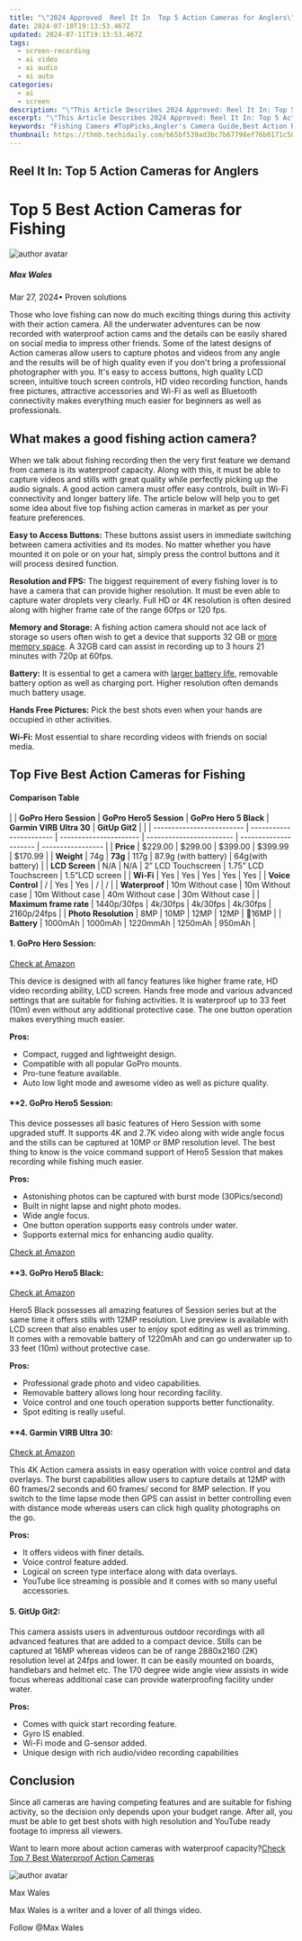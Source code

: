 ```yaml
---
title: "\"2024 Approved  Reel It In  Top 5 Action Cameras for Anglers\""
date: 2024-07-10T19:13:53.467Z
updated: 2024-07-11T19:13:53.467Z
tags: 
  - screen-recording
  - ai video
  - ai audio
  - ai auto
categories: 
  - ai
  - screen
description: "\"This Article Describes 2024 Approved: Reel It In: Top 5 Action Cameras for Anglers\""
excerpt: "\"This Article Describes 2024 Approved: Reel It In: Top 5 Action Cameras for Anglers\""
keywords: "Fishing Camers #TopPicks,Angler's Camera Guide,Best Action Recorder,Capture Fishing Adventures,Top5ActionCam ForFishers,Underwater HD Cameras,SteadyShot for Angling"
thumbnail: https://thmb.techidaily.com/b65bf539ad3bc7b67798ef76b0171c5880f30454ab3ea8bd7a6f0e0d486378c6.jpg
---
```


## Reel It In: Top 5 Action Cameras for Anglers

# Top 5 Best Action Cameras for Fishing

![author avatar](https://images.wondershare.com/filmora/article-images/max-wales-author.jpg)

##### Max Wales

 Mar 27, 2024• Proven solutions

 Those who love fishing can now do much exciting things during this activity with their action camera. All the underwater adventures can be now recorded with waterproof action cams and the details can be easily shared on social media to impress other friends. Some of the latest designs of Action cameras allow users to capture photos and videos from any angle and the results will be of high quality even if you don't bring a professional photographer with you. It's easy to access buttons, high quality LCD screen, intuitive touch screen controls, HD video recording function, hands free pictures, attractive accessories and Wi-Fi as well as Bluetooth connectivity makes everything much easier for beginners as well as professionals.

## What makes a good fishing action camera?

 When we talk about fishing recording then the very first feature we demand from camera is its waterproof capacity. Along with this, it must be able to capture videos and stills with great quality while perfectly picking up the audio signals. A good action camera must offer easy controls, built in Wi-Fi connectivity and longer battery life. The article below will help you to get some idea about five top fishing action cameras in market as per your feature preferences.

**Easy to Access Buttons:** These buttons assist users in immediate switching between camera activities and its modes. No matter whether you have mounted it on pole or on your hat, simply press the control buttons and it will process desired function.

**Resolution and FPS:** The biggest requirement of every fishing lover is to have a camera that can provide higher resolution. It must be even able to capture water droplets very clearly. Full HD or 4K resolution is often desired along with higher frame rate of the range 60fps or 120 fps.

**Memory and Storage:** A fishing action camera should not ace lack of storage so users often wish to get a device that supports 32 GB or [more memory space](https://tools.techidaily.com/wondershare/filmora/download/). A 32GB card can assist in recording up to 3 hours 21 minutes with 720p at 60fps.

**Battery:** It is essential to get a camera with [larger battery life](https://tools.techidaily.com/wondershare/filmora/download/), removable battery option as well as charging port. Higher resolution often demands much battery usage.

**Hands Free Pictures:** Pick the best shots even when your hands are occupied in other activities.

**Wi-Fi:** Most essential to share recording videos with friends on social media.

## Top Five Best Action Cameras for Fishing

#### Comparison Table

| |  **GoPro Hero Session** | **GoPro Hero5 Session** | **GoPro Hero 5 Black** | **Garmin VIRB Ultra 30** | **GitUp Git2**        |                   |
| ------------------------- | ----------------------- | ---------------------- | ------------------------ | --------------------- | ----------------- |
| **Price**                 | $229.00                 | $299.00                | $399.00                  | $399.99               | $170.99           |
| **Weight**                | 74g                     | **73g**                | 117g                     | 87.9g (with battery)  | 64g(with battery) |
| **LCD Screen**            | N/A                     | N/A                    | 2” LCD Touchscreen       | 1.75” LCD Touchscreen | 1.5”LCD screen    |
| **Wi-Fi**                 | Yes                     | Yes                    | Yes                      | Yes                   | Yes               |
| **Voice Control**         | /                       | Yes                    | Yes                      | /                     | /                 |
| **Waterproof**            | 10m Without case        | 10m Without case       | 10m Without case         | 40m Without case      | 30m Without case  |
| **Maximum frame rate**    | 1440p/30fps             | 4k/30fps               | 4k/30fps                 | 4k/30fps              | 2160p/24fps       |
| **Photo Resolution**      | 8MP                     | 10MP                   | 12MP                     | 12MP                  | 16MP             |
| **Battery**               | 1000mAh                 | 1000mAh                | 1220mmAh                 | 1250mAh               | 950mAh            |

#### **1. GoPro Hero Session:**

[Check at Amazon](https://www.amazon.com/gp/product/B01C80O0ZU/ref=as%5Fli%5Ftl?ie=UTF8&tag=vs-flora-20&camp=1789&creative=9325&linkCode=as2&creativeASIN=B01C80O0ZU&linkId=ec1526e83e4df54a4549147cb962f687
)

 This device is designed with all fancy features like higher frame rate, HD video recording ability, LCD screen. Hands free mode and various advanced settings that are suitable for fishing activities. It is waterproof up to 33 feet (10m) even without any additional protective case. The one button operation makes everything much easier.

 **Pros:**

* Compact, rugged and lightweight design.
* Compatible with all popular GoPro mounts.
* Pro-tune feature available.
* Auto low light mode and awesome video as well as picture quality.

#### **2. GoPro Hero5 Session:

 This device possesses all basic features of Hero Session with some upgraded stuff. It supports 4K and 2.7K video along with wide angle focus and the stills can be captured at 10MP or 8MP resolution level. The best thing to know is the voice command support of Hero5 Session that makes recording while fishing much easier.

 **Pros:**

* Astonishing photos can be captured with burst mode (30Pics/second)
* Built in night lapse and night photo modes.
* Wide angle focus.
* One button operation supports easy controls under water.
* Supports external mics for enhancing audio quality.

[Check at Amazon](https://www.amazon.com/gp/product/B01LZTLCFX/ref=as%5Fli%5Ftl?ie=UTF8&tag=vs-flora-20&camp=1789&creative=9325&linkCode=as2&creativeASIN=B01LZTLCFX&linkId=ea1830f57bf7ee4f930b77258f8b3654
)

#### **3. GoPro Hero5 Black:

[Check at Amazon](https://www.amazon.com/gp/product/B01M14ATO0/ref=as%5Fli%5Ftl?ie=UTF8&tag=vs-flora-20&camp=1789&creative=9325&linkCode=as2&creativeASIN=B01M14ATO0&linkId=5ce54ea937ecffa6b1b8056b6922abaa
)

 Hero5 Black possesses all amazing features of Session series but at the same time it offers stills with 12MP resolution. Live preview is available with LCD screen that also enables user to enjoy spot editing as well as trimming. It comes with a removable battery of 1220mAh and can go underwater up to 33 feet (10m) without protective case.

 **Pros:**

* Professional grade photo and video capabilities.
* Removable battery allows long hour recording facility.
* Voice control and one touch operation supports better functionality.
* Spot editing is really useful.

#### **4. Garmin VIRB Ultra 30:

[Check at Amazon](https://www.amazon.com/gp/product/B01HP4PMG0/ref=as%5Fli%5Ftl?ie=UTF8&tag=vs-flora-20&camp=1789&creative=9325&linkCode=as2&creativeASIN=B01HP4PMG0&linkId=2d8e1fcac7b9bbfc3231133dd50646c8
)

 This 4K Action camera assists in easy operation with voice control and data overlays. The burst capabilities allow users to capture details at 12MP with 60 frames/2 seconds and 60 frames/ second for 8MP selection. If you switch to the time lapse mode then GPS can assist in better controlling even with distance mode whereas users can click high quality photographs on the go.

 **Pros:**

* It offers videos with finer details.
* Voice control feature added.
* Logical on screen type interface along with data overlays.
* YouTube lice streaming is possible and it comes with so many useful accessories.

#### **5. GitUp Git2:**

 This camera assists users in adventurous outdoor recordings with all advanced features that are added to a compact device. Stills can be captured at 16MP whereas videos can be of range 2880x2160 (2K) resolution level at 24fps and lower. It can be easily mounted on boards, handlebars and helmet etc. The 170 degree wide angle view assists in wide focus whereas additional case can provide waterproofing facility under water.

 **Pros:**

* Comes with quick start recording feature.
* Gyro IS enabled.
* Wi-Fi mode and G-sensor added.
* Unique design with rich audio/video recording capabilities

## Conclusion

 Since all cameras are having competing features and are suitable for fishing activity, so the decision only depends upon your budget range. After all, you must be able to get best shots with high resolution and YouTube ready footage to impress all viewers.

 Want to learn more about action cameras with waterproof capacity?[Check Top 7 Best Waterproof Action Cameras](https://tools.techidaily.com/wondershare/filmora/download/)

![author avatar](https://images.wondershare.com/filmora/article-images/max-wales-author.jpg)

Max Wales

Max Wales is a writer and a lover of all things video.

Follow @Max Wales


<ins class="adsbygoogle"
     style="display:block"
     data-ad-format="autorelaxed"
     data-ad-client="ca-pub-7571918770474297"
     data-ad-slot="1223367746"></ins>



<ins class="adsbygoogle"
     style="display:block"
     data-ad-client="ca-pub-7571918770474297"
     data-ad-slot="8358498916"
     data-ad-format="auto"
     data-full-width-responsive="true"></ins>





